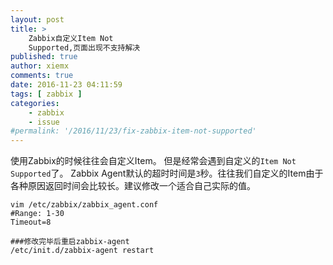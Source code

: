 ```yaml
---
layout: post
title: >
    Zabbix自定义Item Not
    Supported,页面出现不支持解决
published: true
author: xiemx
comments: true
date: 2016-11-23 04:11:59
tags: [ zabbix ]
categories:
    - zabbix
    - issue
#permalink: '/2016/11/23/fix-zabbix-item-not-supported'
---
```


使用Zabbix的时候往往会自定义Item。
但是经常会遇到自定义的`Item Not Supported`了。
Zabbix Agent默认的超时时间是`3`秒。往往我们自定义的Item由于各种原因返回时间会比较长。建议修改一个适合自己实际的值。


```shell
vim /etc/zabbix/zabbix_agent.conf
#Range: 1-30
Timeout=8

###修改完毕后重启zabbix-agent
/etc/init.d/zabbix-agent restart
```